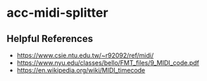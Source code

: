 # acc-midi-splitter

## Helpful References
- https://www.csie.ntu.edu.tw/~r92092/ref/midi/
- https://www.nyu.edu/classes/bello/FMT_files/9_MIDI_code.pdf
- https://en.wikipedia.org/wiki/MIDI_timecode